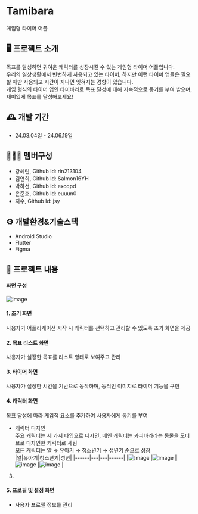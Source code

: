 # Tamibara
게임형 타이머 어플

## 🖥️ 프로젝트 소개
목표를 달성하면 귀여운 캐릭터를 성장시킬 수 있는 게임형 타이머 어플입니다.
<br>
우리의 일상생활에서 빈번하게 사용되고 있는 타이머, 하지만 이런 타이머 앱들은 필요할 때만 사용되고 시간이 지나면 잊혀지는 경향이 있습니다.
<br>
게임 형식의 타이머 앱인 타미바라로 목표 달성에 대해 지속적으로 동기를 부여 받으며, 재미있게 목표를 달성해보세요!

## 🕰️ 개발 기간
* 24.03.04일 - 24.06.19일

## 🧑‍🤝‍🧑 멤버구성
- 강혜린, Github Id: rin213104
- 김연희, Github Id: Salmon16YH
- 박하선, Github Id: excqpd
- 은준호, Github Id: euuun0
- 지수, Github Id: jsy

## ⚙️ 개발환경&기술스택
- Android Studio
- Flutter
- Figma

## 📌 프로젝트 내용
#### 화면 구성
![image](https://github.com/user-attachments/assets/0238db0a-cebe-4c19-8ac8-6cfe2efb8172)

#### 1. 초기 화면
사용자가 어플리케이션 시작 시 캐릭터를 선택하고 관리할 수 있도록 초기 화면을 제공
  
#### 2. 목표 리스트 화면
사용자가 설정한 목표를 리스트 형태로 보여주고 관리

#### 3. 타이머 화면
사용자가 설정한 시간을 기반으로 동작하며, 동적인 이미지로 타이머 기능을 구현

#### 4. 캐릭터 화면
목표 달성에 따라 게임적 요소를 추가하여 사용자에게 동기를 부여

* 캐릭터 디자인<br>
주요 캐릭터는 세 가지 타입으로 디자인, 메인 캐릭터는 카피바라라는 동물을 모티브로 디자인한 캐릭터로 세팅<br>
모든 캐릭터는 알 → 유아기 → 청소년기 → 성년기 순으로 성장<br>
|알|유아기|청소년기|성년|
|------|---|---|------|
|![image](https://github.com/user-attachments/assets/b0654faa-5163-4983-a101-8fc90582a320)
|![image](https://github.com/user-attachments/assets/fd759026-47b8-4592-a100-2099271310ff)
|![image](https://github.com/user-attachments/assets/a4990513-9545-4963-b429-a79d9dc81616)
|![image](https://github.com/user-attachments/assets/aea4cebe-34b2-4fac-a2fc-80cc647d3d9c)
|
3) 

#### 5. 프로필 및 설정 화면
- 사용자 프로필 정보를 관리


